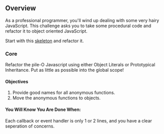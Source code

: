 ## Overview
As a professional programmer, you'll wind up dealing with some very hairy
JavaScript. This challenge asks you to take some procedural code
and refactor it to object oriented JavaScript.

Start with this
[skeleton](http://s3.amazonaws.com/dbc_socrates/challenges/js-refactor-to-oo.zip) and
refactor it.

### Core
Refactor the pile-O Javascript using either Object Literals or Prototypical
Inheritance. Put as little as possible into the global scope!

#### Objectives
1. Provide good names for all anonymous functions.
2. Move the anonymous functions to objects.

#### You Will Know You Are Done When:
Each callback or event handler is only 1 or 2 lines, and you have a clear
seperation of concerns.

